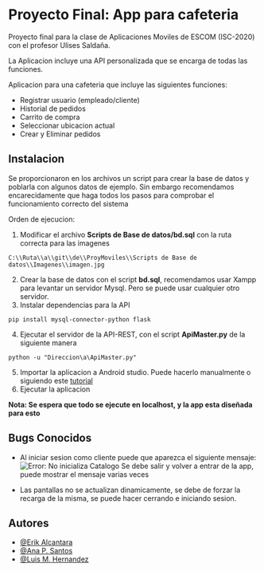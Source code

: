 # Proyecto Final: App para cafeteria

Proyecto final para la clase de Aplicaciones Moviles de ESCOM (ISC-2020) con el profesor Ulises Saldaña.

La Aplicacion incluye una API personalizada que se encarga de todas las funciones.

Aplicacion para una cafeteria que incluye las siguientes funciones:
- Registrar usuario (empleado/cliente)
- Historial de pedidos
- Carrito de compra
- Seleccionar ubicacion actual
- Crear y Eliminar pedidos



## Instalacion

Se proporcionaron en los archivos un script para crear la base de datos y poblarla con algunos datos de ejemplo. Sin embargo recomendamos encarecidamente que haga todos los pasos para comprobar el funcionamiento correcto del sistema

Orden de ejecucion:
1. Modificar el archivo **Scripts de Base de datos/bd.sql** con la ruta correcta para las imagenes
```
C:\\Ruta\\a\\git\\de\\ProyMoviles\\Scripts de Base de datos\\Imagenes\\imagen.jpg
```
2. Crear la base de datos con el script **bd.sql**, recomendamos usar Xampp para levantar un servidor Mysql. Pero se puede usar cualquier otro servidor.
3. Instalar dependencias para la API
```
pip install mysql-connector-python flask
```
4. Ejecutar el servidor de la API-REST, con el script **ApiMaster.py** de la siguiente manera

```
python -u "Direccion\a\ApiMaster.py"
```
5. Importar la aplicacion a Android studio. Puede hacerlo manualmente o siguiendo este [tutorial](https://stackoverflow.com/questions/25348339/how-to-import-an-existing-project-from-github-into-android-studio)
6. Ejecutar la aplicacion

**Nota: Se espera que todo se ejecute en localhost, y la app esta diseñada para esto** 
    
## Bugs Conocidos

- Al iniciar sesion como cliente puede que aparezca el siguiente mensaje: ![Error: No inicializa Catalogo](/ruta/a/la/imagen.jpg) Se debe salir y volver a entrar de la app, puede mostrar el mensaje varias veces

- Las pantallas no se actualizan dinamicamente, se debe de forzar la recarga de la misma, se puede hacer cerrando e iniciando sesion.

## Autores

- [@Erik Alcantara](https://github.com/ErikAlc-cyber)
- [@Ana P. Santos]()
- [@Luis M. Hernandez](https://github.com/LuisMiguelHernandezGarcia)


